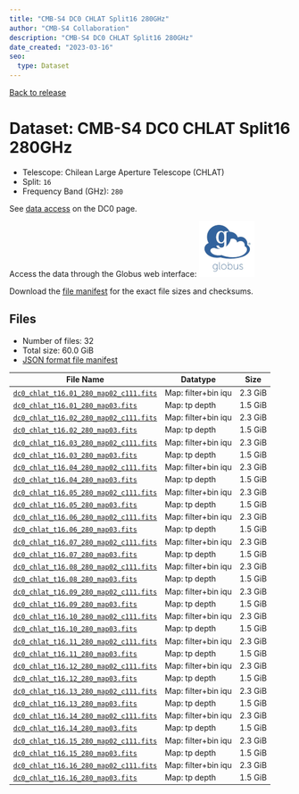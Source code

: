 ```yaml
---
title: "CMB-S4 DC0 CHLAT Split16 280GHz"
author: "CMB-S4 Collaboration"
description: "CMB-S4 DC0 CHLAT Split16 280GHz"
date_created: "2023-03-16"
seo:
  type: Dataset
---
```


[Back to release](./dc0.html#datasets)

# Dataset: CMB-S4 DC0 CHLAT Split16 280GHz

- Telescope: Chilean Large Aperture Telescope (CHLAT) 
- Split: `16`
- Frequency Band (GHz): `280`

See [data access](./dc0.html#data-access) on the DC0 page.

Access the data through the Globus web interface: [![Download via Globus](images/globus-logo.png)](https://app.globus.org/file-manager?origin_id=38f01147-f09e-483d-a552-3866669a846d&origin_path=%2Fdatareleases%2Fdc0%2Fmission%2Fchlat%2Fsplit16%2F280%2F)

Download the [file manifest](https://g-456d30.0ed28.75bc.data.globus.org/datareleases/dc0/mission/chlat/split16/280/manifest.json) for the exact file sizes and checksums.

## Files

- Number of files: 32
- Total size: 60.0 GiB
- [JSON format file manifest](https://g-456d30.0ed28.75bc.data.globus.org/datareleases/dc0/mission/chlat/split16/280/manifest.json)

|                                                                               File Name                                                                               |      Datatype       |  Size   |
| --------------------------------------------------------------------------------------------------------------------------------------------------------------------- | ------------------- | ------- |
| [`dc0_chlat_t16.01_280_map02_c111.fits`](https://g-456d30.0ed28.75bc.data.globus.org/datareleases/dc0/mission/chlat/split16/280/dc0_chlat_t16.01_280_map02_c111.fits) | Map: filter+bin iqu | 2.3 GiB |
| [`dc0_chlat_t16.01_280_map03.fits`](https://g-456d30.0ed28.75bc.data.globus.org/datareleases/dc0/mission/chlat/split16/280/dc0_chlat_t16.01_280_map03.fits)           | Map: tp depth       | 1.5 GiB |
| [`dc0_chlat_t16.02_280_map02_c111.fits`](https://g-456d30.0ed28.75bc.data.globus.org/datareleases/dc0/mission/chlat/split16/280/dc0_chlat_t16.02_280_map02_c111.fits) | Map: filter+bin iqu | 2.3 GiB |
| [`dc0_chlat_t16.02_280_map03.fits`](https://g-456d30.0ed28.75bc.data.globus.org/datareleases/dc0/mission/chlat/split16/280/dc0_chlat_t16.02_280_map03.fits)           | Map: tp depth       | 1.5 GiB |
| [`dc0_chlat_t16.03_280_map02_c111.fits`](https://g-456d30.0ed28.75bc.data.globus.org/datareleases/dc0/mission/chlat/split16/280/dc0_chlat_t16.03_280_map02_c111.fits) | Map: filter+bin iqu | 2.3 GiB |
| [`dc0_chlat_t16.03_280_map03.fits`](https://g-456d30.0ed28.75bc.data.globus.org/datareleases/dc0/mission/chlat/split16/280/dc0_chlat_t16.03_280_map03.fits)           | Map: tp depth       | 1.5 GiB |
| [`dc0_chlat_t16.04_280_map02_c111.fits`](https://g-456d30.0ed28.75bc.data.globus.org/datareleases/dc0/mission/chlat/split16/280/dc0_chlat_t16.04_280_map02_c111.fits) | Map: filter+bin iqu | 2.3 GiB |
| [`dc0_chlat_t16.04_280_map03.fits`](https://g-456d30.0ed28.75bc.data.globus.org/datareleases/dc0/mission/chlat/split16/280/dc0_chlat_t16.04_280_map03.fits)           | Map: tp depth       | 1.5 GiB |
| [`dc0_chlat_t16.05_280_map02_c111.fits`](https://g-456d30.0ed28.75bc.data.globus.org/datareleases/dc0/mission/chlat/split16/280/dc0_chlat_t16.05_280_map02_c111.fits) | Map: filter+bin iqu | 2.3 GiB |
| [`dc0_chlat_t16.05_280_map03.fits`](https://g-456d30.0ed28.75bc.data.globus.org/datareleases/dc0/mission/chlat/split16/280/dc0_chlat_t16.05_280_map03.fits)           | Map: tp depth       | 1.5 GiB |
| [`dc0_chlat_t16.06_280_map02_c111.fits`](https://g-456d30.0ed28.75bc.data.globus.org/datareleases/dc0/mission/chlat/split16/280/dc0_chlat_t16.06_280_map02_c111.fits) | Map: filter+bin iqu | 2.3 GiB |
| [`dc0_chlat_t16.06_280_map03.fits`](https://g-456d30.0ed28.75bc.data.globus.org/datareleases/dc0/mission/chlat/split16/280/dc0_chlat_t16.06_280_map03.fits)           | Map: tp depth       | 1.5 GiB |
| [`dc0_chlat_t16.07_280_map02_c111.fits`](https://g-456d30.0ed28.75bc.data.globus.org/datareleases/dc0/mission/chlat/split16/280/dc0_chlat_t16.07_280_map02_c111.fits) | Map: filter+bin iqu | 2.3 GiB |
| [`dc0_chlat_t16.07_280_map03.fits`](https://g-456d30.0ed28.75bc.data.globus.org/datareleases/dc0/mission/chlat/split16/280/dc0_chlat_t16.07_280_map03.fits)           | Map: tp depth       | 1.5 GiB |
| [`dc0_chlat_t16.08_280_map02_c111.fits`](https://g-456d30.0ed28.75bc.data.globus.org/datareleases/dc0/mission/chlat/split16/280/dc0_chlat_t16.08_280_map02_c111.fits) | Map: filter+bin iqu | 2.3 GiB |
| [`dc0_chlat_t16.08_280_map03.fits`](https://g-456d30.0ed28.75bc.data.globus.org/datareleases/dc0/mission/chlat/split16/280/dc0_chlat_t16.08_280_map03.fits)           | Map: tp depth       | 1.5 GiB |
| [`dc0_chlat_t16.09_280_map02_c111.fits`](https://g-456d30.0ed28.75bc.data.globus.org/datareleases/dc0/mission/chlat/split16/280/dc0_chlat_t16.09_280_map02_c111.fits) | Map: filter+bin iqu | 2.3 GiB |
| [`dc0_chlat_t16.09_280_map03.fits`](https://g-456d30.0ed28.75bc.data.globus.org/datareleases/dc0/mission/chlat/split16/280/dc0_chlat_t16.09_280_map03.fits)           | Map: tp depth       | 1.5 GiB |
| [`dc0_chlat_t16.10_280_map02_c111.fits`](https://g-456d30.0ed28.75bc.data.globus.org/datareleases/dc0/mission/chlat/split16/280/dc0_chlat_t16.10_280_map02_c111.fits) | Map: filter+bin iqu | 2.3 GiB |
| [`dc0_chlat_t16.10_280_map03.fits`](https://g-456d30.0ed28.75bc.data.globus.org/datareleases/dc0/mission/chlat/split16/280/dc0_chlat_t16.10_280_map03.fits)           | Map: tp depth       | 1.5 GiB |
| [`dc0_chlat_t16.11_280_map02_c111.fits`](https://g-456d30.0ed28.75bc.data.globus.org/datareleases/dc0/mission/chlat/split16/280/dc0_chlat_t16.11_280_map02_c111.fits) | Map: filter+bin iqu | 2.3 GiB |
| [`dc0_chlat_t16.11_280_map03.fits`](https://g-456d30.0ed28.75bc.data.globus.org/datareleases/dc0/mission/chlat/split16/280/dc0_chlat_t16.11_280_map03.fits)           | Map: tp depth       | 1.5 GiB |
| [`dc0_chlat_t16.12_280_map02_c111.fits`](https://g-456d30.0ed28.75bc.data.globus.org/datareleases/dc0/mission/chlat/split16/280/dc0_chlat_t16.12_280_map02_c111.fits) | Map: filter+bin iqu | 2.3 GiB |
| [`dc0_chlat_t16.12_280_map03.fits`](https://g-456d30.0ed28.75bc.data.globus.org/datareleases/dc0/mission/chlat/split16/280/dc0_chlat_t16.12_280_map03.fits)           | Map: tp depth       | 1.5 GiB |
| [`dc0_chlat_t16.13_280_map02_c111.fits`](https://g-456d30.0ed28.75bc.data.globus.org/datareleases/dc0/mission/chlat/split16/280/dc0_chlat_t16.13_280_map02_c111.fits) | Map: filter+bin iqu | 2.3 GiB |
| [`dc0_chlat_t16.13_280_map03.fits`](https://g-456d30.0ed28.75bc.data.globus.org/datareleases/dc0/mission/chlat/split16/280/dc0_chlat_t16.13_280_map03.fits)           | Map: tp depth       | 1.5 GiB |
| [`dc0_chlat_t16.14_280_map02_c111.fits`](https://g-456d30.0ed28.75bc.data.globus.org/datareleases/dc0/mission/chlat/split16/280/dc0_chlat_t16.14_280_map02_c111.fits) | Map: filter+bin iqu | 2.3 GiB |
| [`dc0_chlat_t16.14_280_map03.fits`](https://g-456d30.0ed28.75bc.data.globus.org/datareleases/dc0/mission/chlat/split16/280/dc0_chlat_t16.14_280_map03.fits)           | Map: tp depth       | 1.5 GiB |
| [`dc0_chlat_t16.15_280_map02_c111.fits`](https://g-456d30.0ed28.75bc.data.globus.org/datareleases/dc0/mission/chlat/split16/280/dc0_chlat_t16.15_280_map02_c111.fits) | Map: filter+bin iqu | 2.3 GiB |
| [`dc0_chlat_t16.15_280_map03.fits`](https://g-456d30.0ed28.75bc.data.globus.org/datareleases/dc0/mission/chlat/split16/280/dc0_chlat_t16.15_280_map03.fits)           | Map: tp depth       | 1.5 GiB |
| [`dc0_chlat_t16.16_280_map02_c111.fits`](https://g-456d30.0ed28.75bc.data.globus.org/datareleases/dc0/mission/chlat/split16/280/dc0_chlat_t16.16_280_map02_c111.fits) | Map: filter+bin iqu | 2.3 GiB |
| [`dc0_chlat_t16.16_280_map03.fits`](https://g-456d30.0ed28.75bc.data.globus.org/datareleases/dc0/mission/chlat/split16/280/dc0_chlat_t16.16_280_map03.fits)           | Map: tp depth       | 1.5 GiB |
